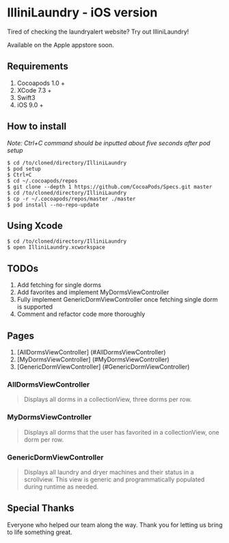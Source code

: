 # IlliniLaundry - iOS version
Tired of checking the laundryalert website? Try out IlliniLaundry!


Available on the Apple appstore soon.
## Requirements

1. Cocoapods 1.0 +
2. XCode 7.3 +
4. Swift3
5. iOS 9.0 +

## How to install
*Note: Ctrl+C command should be inputted about five seconds after pod setup*
``` shell
$ cd /to/cloned/directory/IlliniLaundry
$ pod setup
$ Ctrl+C
$ cd ~/.cocoapods/repos
$ git clone --depth 1 https://github.com/CocoaPods/Specs.git master
$ cd /to/cloned/directory/IlliniLaundry
$ cp -r ~/.cocoapods/repos/master ./master
$ pod install --no-repo-update
```

## Using Xcode

``` shell
$ cd /to/cloned/directory/IlliniLaundry
$ open IlliniLaundry.xcworkspace
```
## TODOs

1. Add fetching for single dorms
2. Add favorites and implement MyDormsViewController
3. Fully implement GenericDormViewController once fetching single dorm is supported
4. Comment and refactor code more thoroughly

## Pages

1. [AllDormsViewController] (#AllDormsViewController)
2. [MyDormsViewController] (#MyDormsViewController)
3. [GenericDormViewController] (#GenericDormViewController)

### AllDormsViewController
>Displays all dorms in a collectionView, three dorms per row.

### MyDormsViewController
>Displays all dorms that the user has favorited in a collectionView, one dorm per row.

### GenericDormViewController
>Displays all laundry and dryer machines and their status in a scrollview.
This view is generic and programmatically populated during runtime as needed.

## Special Thanks
Everyone who helped our team along the way. Thank you for letting us bring to life something great.
